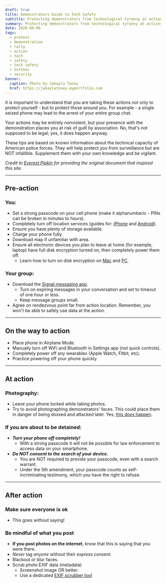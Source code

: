 ```yaml
---
draft: true
title: Demonstrators Guide to Tech Safety
subtitle: Protecting demonstrators from technological tyranny at actions
summary: Protecting demonstrators from technological tyranny at actions
date: 2020-06-06
tags:
  - protest
  - demonstration
  - rally
  - action
  - tech
  - safety
  - tech safety
  - InfoSec
  - security
banner:
  caption: Photo by Jakayla Toney
  href: https://jakaylatoney.myportfolio.com
---
```



It is important to understand that you are taking these actions not only to protect yourself - but to protect those around you. For example - a single seized phone may lead to the arrest of your entire group chat.

Your actions may be entirely nonviolent, but your presence with the demonstration places you at risk of guilt by association. No, that's not supposed to be legal; yes, it does happen anyway.

These tips are based on known information about the technical capacity of American police forces. They will help protect you from surveillance but are NOT infallible. Supplement them with your own knowledge and be vigilant.

*Credit to [Everest Pipkin](https://twitter.com/everestpipkin) for providing the original document that inspired this site.*

---

## Pre-action

### You:

- Set a strong passcode on your cell phone (make it alphanumberic - PINs can be broken in minutes to hours).
- Completely turn off location services (guides for: [iPhone](https://support.apple.com/en-us/HT207092) and [Android](https://support.google.com/accounts/answer/3467281?hl=en)).
- Ensure you have plenty of storage available.
- Charge your phone fully.
- Download map if unfamiliar with area.
- Ensure all electronic devices you plan to leave at home (for example, laptop) have full disk encryption turned on, then completely power them off.
  - Learn how to turn on disk encryption on [Mac](https://support.apple.com/en-us/HT204837) and [PC](https://support.microsoft.com/en-us/help/4502379/windows-10-device-encryption).

### Your group:

- Download the [Signal messaging app](https://signal.org).
  - Turn on expiring messages in your conversation and set to timeout of one hour or less.
  - Keep message groups small.
- Agree on rendezvous point far from action location. Remember, you won't be able to safely use data at the action.

---

## On the way to action

- Place phone in Airplane Mode.
- Manually turn off WiFi and Bluetooth in Settings app (not quick controls).
- Completely power off any wearables (Apple Watch, Fitbit, etc).
- Practice powering off your phone quickly.

---

## At action

### Photography:

- Leave your phone locked while taking photos.
- Try to avoid photographing demonstrators' faces. This could place them in danger of being doxxed and attacked later. Yes, [this *does* happen](https://www.nbcnews.com/news/us-news/puzzling-number-men-tied-ferguson-protests-have-died-n984261).

### If you are about to be detained:

- ***Turn your phone off completely!***
  - With a strong passcode it will not be possible for law enforcement to access data on your smartphone.
- ***Do NOT consent to the search of your device.***
  - You are NOT required to provide your passcode, even with a search warrant.
  - Under the 5th amendment, your passcode counts as self-incriminating testimony, which you have the right to refuse.

---

## After action

### Make sure everyone is ok

- This goes without saying!

### Be mindful of what you post

- **If you post photos on the internet**, know that this is saying that you were there.
- *Never* tag *anyone* without their *express consent*.
- Blackout or blur faces.
- Scrub photo EXIF data (metadata)
  - Screenshot image OR better:
  - Use a dedicated [EXIF scrubber tool](https://everestpipkin.github.io/image-scrubber/)